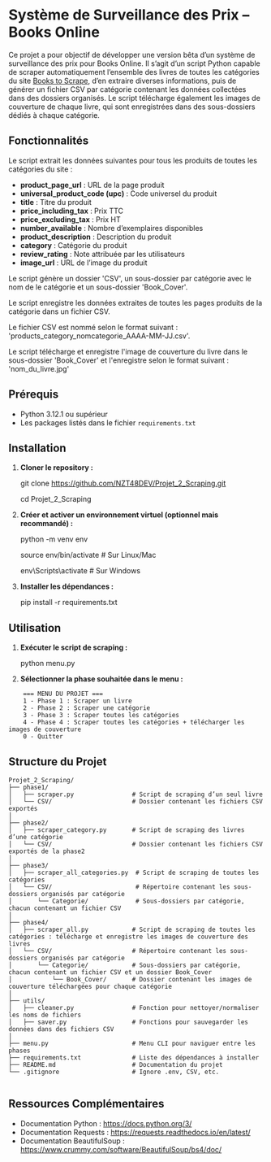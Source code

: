 # Système de Surveillance des Prix – Books Online

Ce projet a pour objectif de développer une version bêta d’un système de surveillance des prix pour Books Online. Il s’agit d’un script Python capable de scraper automatiquement l’ensemble des livres de toutes les catégories du site [Books to Scrape](http://books.toscrape.com/), d’en extraire diverses informations, puis de générer un fichier CSV par catégorie contenant les données collectées dans des dossiers organisés.
Le script télécharge également les images de couverture de chaque livre, qui sont enregistrées dans des sous-dossiers dédiés à chaque catégorie.


## Fonctionnalités

Le script extrait les données suivantes pour tous les produits de toutes les catégories du site :
- **product_page_url** : URL de la page produit
- **universal_product_code (upc)** : Code universel du produit
- **title** : Titre du produit
- **price_including_tax** : Prix TTC
- **price_excluding_tax** : Prix HT
- **number_available** : Nombre d’exemplaires disponibles
- **product_description** : Description du produit
- **category** : Catégorie du produit
- **review_rating** : Note attribuée par les utilisateurs
- **image_url** : URL de l’image du produit

Le script génère un dossier 'CSV', un sous-dossier par catégorie avec le nom de le catégorie et un sous-dossier 'Book_Cover'.

Le script enregistre les données extraites de toutes les pages produits de la catégorie dans un fichier CSV. 

Le fichier CSV est nommé selon le format suivant : 'products_category_nomcategorie_AAAA-MM-JJ.csv'.

Le script télécharge et enregistre l'image de couverture du livre dans le sous-dossier 'Book_Cover' et l'enregistre selon le format suivant : 'nom_du_livre.jpg'


## Prérequis

- Python 3.12.1 ou supérieur
- Les packages listés dans le fichier `requirements.txt`


## Installation

1. **Cloner le repository :**
    
    git clone https://github.com/NZT48DEV/Projet_2_Scraping.git

    cd Projet_2_Scraping


2. **Créer et activer un environnement virtuel (optionnel mais recommandé) :**
    
    python -m venv env

    source env/bin/activate  # Sur Linux/Mac

    env\Scripts\activate     # Sur Windows


3. **Installer les dépendances :**
    
    pip install -r requirements.txt


## Utilisation

1. **Exécuter le script de scraping :**
    
    python menu.py
    

2. **Sélectionner la phase souhaitée dans le menu :**

```
    === MENU DU PROJET ===
    1 - Phase 1 : Scraper un livre
    2 - Phase 2 : Scraper une catégorie
    3 - Phase 3 : Scraper toutes les catégories
    4 - Phase 4 : Scraper toutes les catégories + télécharger les images de couverture
    0 - Quitter
```


## Structure du Projet

```
Projet_2_Scraping/
├── phase1/
│   ├── scraper.py                # Script de scraping d’un seul livre
│   └── CSV/                      # Dossier contenant les fichiers CSV exportés
│
├── phase2/
│   ├── scraper_category.py       # Script de scraping des livres d’une catégorie
│   └── CSV/                      # Dossier contenant les fichiers CSV exportés de la phase2
│
├── phase3/
│   ├── scraper_all_categories.py  # Script de scraping de toutes les catégories
│   └── CSV/                       # Répertoire contenant les sous-dossiers organisés par catégorie
│       └── Categorie/             # Sous-dossiers par catégorie, chacun contenant un fichier CSV
│
├── phase4/
│   ├── scraper_all.py            # Script de scraping de toutes les catégories : télécharge et enregistre les images de couverture des livres
│   └── CSV/                      # Répertoire contenant les sous-dossiers organisés par catégorie
│       └── Categorie/            # Sous-dossiers par catégorie, chacun contenant un fichier CSV et un dossier Book_Cover
│           └── Book_Cover/       # Dossier contenant les images de couverture téléchargées pour chaque catégorie
│
├── utils/
│   ├── cleaner.py                # Fonction pour nettoyer/normaliser les noms de fichiers
│   ├── saver.py                  # Fonctions pour sauvegarder les données dans des fichiers CSV
│
├── menu.py                       # Menu CLI pour naviguer entre les phases
├── requirements.txt              # Liste des dépendances à installer
├── README.md                     # Documentation du projet
└── .gitignore                    # Ignore .env, CSV, etc.


```


## Ressources Complémentaires
- Documentation Python : https://docs.python.org/3/
- Documentation Requests : https://requests.readthedocs.io/en/latest/
- Documentation BeautifulSoup : https://www.crummy.com/software/BeautifulSoup/bs4/doc/
